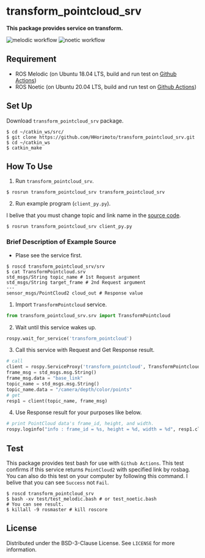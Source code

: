 # transform_pointcloud_srv

**This package provides service on transform.**

![melodic workflow](https://github.com/HHorimoto/transform_pointcloud/actions/workflows/melodic.yml/badge.svg)
![noetic workflow](https://github.com/HHorimoto/transform_pointcloud/actions/workflows/noetic.yml/badge.svg)

## Requirement
+ ROS Melodic (on Ubuntu 18.04 LTS, build and run test on [Github Actions](.github/workflows/melodic.yml))
+ ROS Noetic (on Ubuntu 20.04 LTS, build and run test on [Github Actions](.github/workflows/noetic.yml))

## Set Up
Download `transform_pointcloud_srv` package.

```shell
$ cd ~/catkin_ws/src/
$ git clone https://github.com/HHorimoto/transform_pointcloud_srv.git
$ cd ~/catkin_ws
$ catkin_make
```

## How To Use

1. Run `transform_pointcloud_srv`.

```shell
$ rosrun transform_pointcloud_srv transform_pointcloud_srv
```

2. Run example program (`client_py.py`).

I belive that you must change topic and link name in the [source code](https://github.com/HHorimoto/transform_pointcloud_srv/blob/main/src/transform_pointcloud_srv/client_py.py).

```shell
$ rosrun transform_pointcloud_srv client_py.py
```

### Brief Description of Example Source 

+ Plase see the service first.

```shell
$ roscd transform_pointcloud_srv/srv
$ cat TransformPointcloud.srv
std_msgs/String topic_name # 1st Request argument
std_msgs/String target_frame # 2nd Request argument
---
sensor_msgs/PointCloud2 cloud_out # Response value
```

1. Import `TransformPointcloud` service.

```py
from transform_pointcloud_srv.srv import TransformPointcloud
```

2. Wait until this service wakes up.

```py
rospy.wait_for_service('transform_pointcloud')
```

3. Call this service with Request and Get Response result.

```py
# call
client = rospy.ServiceProxy('transform_pointcloud', TransformPointcloud)
frame_msg = std_msgs.msg.String()
frame_msg.data = "base_link"
topic_name = std_msgs.msg.String()
topic_name.data = "/camera/depth/color/points"
# get
resp1 = client(topic_name, frame_msg)
```

4. Use Response result for your purposes like below.

```py
# print PointCloud data's frame_id, height, and width.
rospy.loginfo("info : frame_id = %s, height = %d, width = %d", resp1.cloud_out.header.frame_id, resp1.cloud_out.height, resp1.cloud_out.width)
```

## Test
This package provides test bash for use with `Github Actions`.
This test confirms if this service returns `PointCloud2` with specified link by rosbag.
You can also do this test on your computer by following this command.
I belive that you can see `Success` not `Fail`.

```shell
$ roscd transform_pointcloud_srv
$ bash -xv test/test_melodic.bash # or test_noetic.bash
# You can see result.
$ killall -9 rosmaster # kill roscore
```

## License

Distributed under the BSD-3-Clause License. See `LICENSE` for more information.